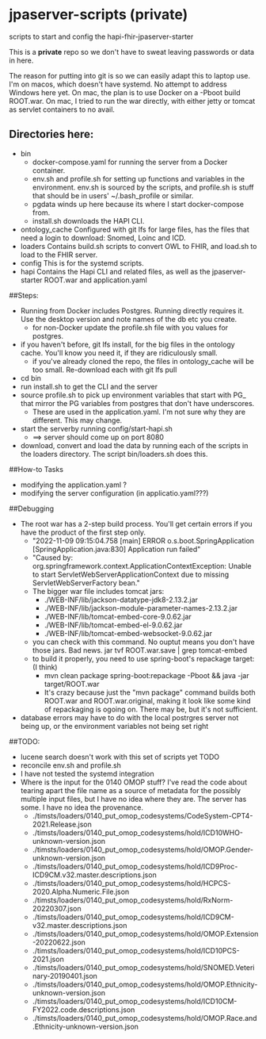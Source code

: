 # jpaserver-scripts (private)
scripts to start and config the hapi-fhir-jpaserver-starter

This is a **private** repo so we don't have to sweat leaving passwords or data in here.

The reason for putting into git is so we can easily adapt this to laptop use.
I'm on macos, which doesn't have systemd. No attempt to address Windows here yet.
On mac, the plan is to use Docker on a -Pboot build ROOT.war. On mac, I tried to run the war
directly, with either jetty or tomcat as servlet containers to no avail. 

## Directories here:
- bin
  - docker-compose.yaml for running the server from a Docker container.
  - env.sh and profile.sh for setting up functions and variables in the environment. env.sh is sourced by the scripts, and profile.sh is stuff that should be in users' ~/.bash_profile or similar. 
  - pgdata winds up here because its where I start docker-compose from.
  - install.sh downloads the HAPI CLI.
- ontology_cache Configured with git lfs for large files, has the files that need a login to download: Snomed, Loinc and ICD.
- loaders Contains build.sh scripts to convert OWL to FHIR, and load.sh to load to the FHIR server.
- config This is for the systemd scripts.
- hapi Contains the Hapi CLI and related files, as well as the jpaserver-starter ROOT.war and application.yaml


##Steps:
- Running from Docker includes Postgres. Running directly requires it. Use the desktop version and note names of the db etc you create.
  - for non-Docker update the profile.sh file with you values for postgres.
- if you haven't before, git lfs install, for the big files in the ontology cache. You'll know you need it, if they are ridiculously small.
  - if you've already cloned the repo, the files in ontology_cache will be too small. Re-download each with git lfs pull <file>
- cd bin
- run install.sh to get the CLI and the server
- source profile.sh  to pick up environment variables that start with PG_ that mirror the PG variables from postgres that don't have underscores.
    - These are used in the application.yaml. I'm not sure why they are different. This may change.
- start the serverby running config/start-hapi.sh
  - ==> server should come up on port 8080
- download, convert and load the data by running each of the scripts in the loaders directory. The script bin/loaders.sh does this.

##How-to Tasks
- modifying the application.yaml ?
- modifying the server configuration (in applicatio.yaml???)

##Debugging
- The root war has a 2-step build process. You'll get certain errors if you have the product of the first step only.
  - "2022-11-09 09:15:04.758 [main] ERROR o.s.boot.SpringApplication [SpringApplication.java:830] Application run failed"
  - "Caused by: org.springframework.context.ApplicationContextException: Unable to start ServletWebServerApplicationContext due to missing ServletWebServerFactory bean."
  - The bigger war file includes tomcat jars:
    - ./WEB-INF/lib/jackson-datatype-jdk8-2.13.2.jar
    - ./WEB-INF/lib/jackson-module-parameter-names-2.13.2.jar
    - ./WEB-INF/lib/tomcat-embed-core-9.0.62.jar
    - ./WEB-INF/lib/tomcat-embed-el-9.0.62.jar
    - ./WEB-INF/lib/tomcat-embed-websocket-9.0.62.jar
  - you can check with this command. No ouptut means you don't have those jars. Bad news.  jar tvf ROOT.war.save | grep tomcat-embed
  - to build it properly, you need to use spring-boot's repackage target: (I think)
    - mvn clean package spring-boot:repackage -Pboot && java -jar target/ROOT.war
    - It's crazy because just the "mvn package" command builds both ROOT.war and ROOT.war.original, making it look like some kind of repackaging is ogoing on. There may be, but it's not sufficient.
- database errors may have to do with the local postrgres server not being up, or the environment variables not being set right


##TODO:
- lucene search doesn't work with this set of scripts yet TODO
- reconcile env.sh and profile.sh
- I have not tested the systemd integration
- Where is the input for the 0140 OMOP stuff? I've read the code about tearing apart the file name as a source of metadata for the possibly multiple input files, but I have no idea where they are. The server has some. I have no idea the provenance.
  - ./timsts/loaders/0140_put_omop_codesystems/CodeSystem-CPT4-2021.Release.json
  - ./timsts/loaders/0140_put_omop_codesystems/hold/ICD10WHO-unknown-version.json
  - ./timsts/loaders/0140_put_omop_codesystems/hold/OMOP.Gender-unknown-version.json
  - ./timsts/loaders/0140_put_omop_codesystems/hold/ICD9Proc-ICD9CM.v32.master.descriptions.json
  - ./timsts/loaders/0140_put_omop_codesystems/hold/HCPCS-2020.Alpha.Numeric.File.json
  - ./timsts/loaders/0140_put_omop_codesystems/hold/RxNorm-20220307.json
  - ./timsts/loaders/0140_put_omop_codesystems/hold/ICD9CM-v32.master.descriptions.json
  - ./timsts/loaders/0140_put_omop_codesystems/hold/OMOP.Extension-20220622.json
  - ./timsts/loaders/0140_put_omop_codesystems/hold/ICD10PCS-2021.json
  - ./timsts/loaders/0140_put_omop_codesystems/hold/SNOMED.Veterinary-20190401.json
  - ./timsts/loaders/0140_put_omop_codesystems/hold/OMOP.Ethnicity-unknown-version.json
  - ./timsts/loaders/0140_put_omop_codesystems/hold/ICD10CM-FY2022.code.descriptions.json
  - ./timsts/loaders/0140_put_omop_codesystems/hold/OMOP.Race.and.Ethnicity-unknown-version.json
